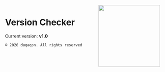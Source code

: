 <img align="right" src="https://cdn.discordapp.com/attachments/617625850111852545/757673811968786472/version.png" height="200" width="200">

# Version Checker

Current version: **v1.0**

```© 2020 duqaqon. All rights reserved```